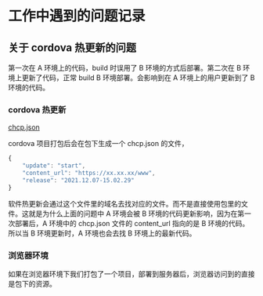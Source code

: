 # 工作中遇到的问题记录

## 关于 cordova 热更新的问题

第一次在 A 环境上的代码，build 时误用了 B 环境的方式后部署。第二次在 B 环境上更新了代码，正常 build B 环境部署。会影响到在 A 环境上的用户更新到了 B 环境的代码。

### cordova 热更新

[chcp.json](https://www.cnblogs.com/sunylat/p/9896938.html)

cordova 项目打包后会在包下生成一个 chcp.json 的文件，

```js
{
    "update": "start",
    "content_url": "https://xx.xx.xx/www",
    "release": "2021.12.07-15.02.29"
}
```

软件热更新会通过这个文件里的域名去找对应的文件。而不是直接使用包里的文件。这就是为什么上面的问题中 A 环境会被 B 环境的代码更新影响，因为在第一次部署后，A 环境中的 chcp.json 文件的 content_url 指向的是 B 环境的代码。所以当 B 环境更新时，A 环境也会去找 B 环境上的最新代码。

### 浏览器环境

如果在浏览器环境下我们打包了一个项目，部署到服务器后，浏览器访问到的直接是包下的资源。
